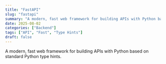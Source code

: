 ```yaml
---
title: "FastAPI"
slug: "fastapi"
summary: "A modern, fast web framework for building APIs with Python based on standard Python type hints."
date: 2025-08-02
categories: ["Backend"]
tags: ["API", "Fast", "Type Hints"]
draft: false
---
```


A modern, fast web framework for building APIs with Python based on standard Python type hints.
